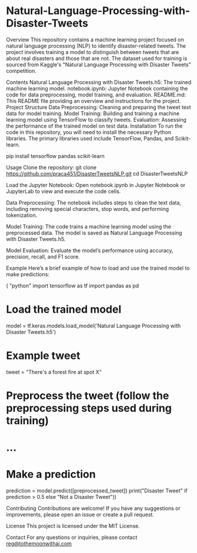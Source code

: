 # Natural-Language-Processing-with-Disaster-Tweets

Overview
This repository contains a machine learning project focused on natural language processing (NLP) to identify disaster-related tweets. The project involves training a model to distinguish between tweets that are about real disasters and those that are not. The dataset used for training is sourced from Kaggle's "Natural Language Processing with Disaster Tweets" competition.

Contents
Natural Language Processing with Disaster Tweets.h5: The trained machine learning model.
notebook.ipynb: Jupyter Notebook containing the code for data preprocessing, model training, and evaluation.
README.md: This README file providing an overview and instructions for the project.
Project Structure
Data Preprocessing: Cleaning and preparing the tweet text data for model training.
Model Training: Building and training a machine learning model using TensorFlow to classify tweets.
Evaluation: Assessing the performance of the trained model on test data.
Installation
To run the code in this repository, you will need to install the necessary Python libraries. The primary libraries used include TensorFlow, Pandas, and Scikit-learn.

pip install tensorflow pandas scikit-learn

Usage
Clone the repository:
git clone https://github.com/praca451/DisasterTweetsNLP.git
cd DisasterTweetsNLP

Load the Jupyter Notebook:
Open notebook.ipynb in Jupyter Notebook or JupyterLab to view and execute the code cells.

Data Preprocessing:
The notebook includes steps to clean the text data, including removing special characters, stop words, and performing tokenization.

Model Training:
The code trains a machine learning model using the preprocessed data. The model is saved as Natural Language Processing with Disaster Tweets.h5.

Model Evaluation:
Evaluate the model’s performance using accuracy, precision, recall, and F1 score.

Example
Here’s a brief example of how to load and use the trained model to make predictions:

( "python" import tensorflow as tf
import pandas as pd

# Load the trained model
model = tf.keras.models.load_model('Natural Language Processing with Disaster Tweets.h5')

# Example tweet
tweet = "There's a forest fire at spot X"

# Preprocess the tweet (follow the preprocessing steps used during training)
# ...

# Make a prediction
prediction = model.predict([preprocessed_tweet])
print("Disaster Tweet" if prediction > 0.5 else "Not a Disaster Tweet"))


Contributing
Contributions are welcome! If you have any suggestions or improvements, please open an issue or create a pull request.

License
This project is licensed under the MIT License.


Contact
For any questions or inquiries, please contact reg@tothemoonwithai.com
